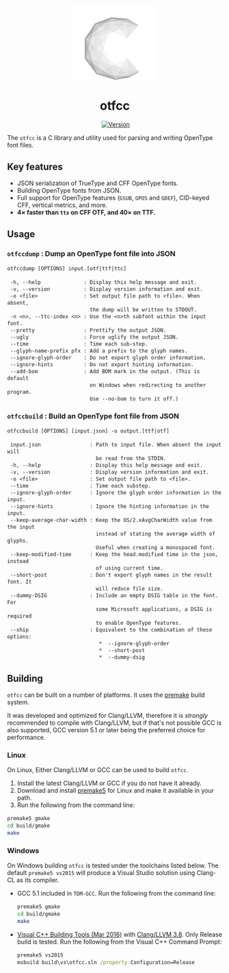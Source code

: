 <p align="center"><img src="https://raw.githubusercontent.com/caryll/design/master/caryll-logo-libs-githubreadme.png" width=200></p><h1 align="center">otfcc</h1><p align="center"><a target="_blank" href="https://travis-ci.org/caryll/otfcc"><img src="https://travis-ci.org/caryll/otfcc.svg?branch=master" alt=""></a> <a target="_blank" href="https://ci.appveyor.com/project/be5invis/otfcc"><img src="https://ci.appveyor.com/api/projects/status/github/caryll/otfcc?branch=master&amp;svg=true" alt=""></a> <a href="https://github.com/caryll/otfcc/releases"><img src="https://img.shields.io/github/release/caryll/otfcc.svg" alt="Version"></a> <a target="_blank" href="https://github.com/caryll/otfcc/blob/master/LICENSE"><img src="https://img.shields.io/github/license/caryll/otfcc.svg" alt=""></a></p>

The `otfcc` is a C library and utility used for parsing and writing OpenType font files.

## Key features

* JSON serialization of TrueType and CFF OpenType fonts.
* Building OpenType fonts from JSON.
* Full support for OpenType features (`GSUB`, `GPOS` and `GDEF`), CID-keyed CFF, vertical metrics, and more.
* **4× faster than `ttx` on CFF OTF, and 40× on TTF.**

## Usage

### `otfccdump` : Dump an OpenType font file into JSON
```
otfccdump [OPTIONS] input.[otf|ttf|ttc]

 -h, --help              : Display this help message and exit.
 -v, --version           : Display version information and exit.
 -o <file>               : Set output file path to <file>. When absent,
                           the dump will be written to STDOUT.
 -n <n>, --ttc-index <n> : Use the <n>th subfont within the input font.
 --pretty                : Prettify the output JSON.
 --ugly                  : Force uglify the output JSON.
 --time                  : Time each sub-step.
 --glyph-name-prefix pfx : Add a prefix to the glyph names.
 --ignore-glyph-order    : Do not export glyph order information.
 --ignore-hints          : Do not export hinting information.
 --add-bom               : Add BOM mark in the output. (This is default
                           on Windows when redirecting to another program.
                           Use --no-bom to turn it off.)
```

### `otfccbuild` : Build an OpenType font file from JSON
```
otfccbuild [OPTIONS] [input.json] -o output.[ttf|otf]

 input.json                : Path to input file. When absent the input will
                             be read from the STDIN.
 -h, --help                : Display this help message and exit.
 -v, --version             : Display version information and exit.
 -o <file>                 : Set output file path to <file>.
 --time                    : Time each substep.
 --ignore-glyph-order      : Ignore the glyph order information in the input.
 --ignore-hints            : Ignore the hinting information in the input.
 --keep-average-char-width : Keep the OS/2.xAvgCharWidth value from the input
                             instead of stating the average width of glyphs.
                             Useful when creating a monospaced font.
 --keep-modified-time      : Keep the head.modified time in the json, instead
                             of using current time.
 --short-post              : Don't export glyph names in the result font. It
                             will reduce file size.
 --dummy-DSIG              : Include an empty DSIG table in the font. For
                             some Microsoft applications, a DSIG is required
                             to enable OpenType features.
 --ship                    : Equivalent to the combination of these options:
                              *  --ignore-glyph-order
                              *  --short-post
                              *  --dummy-dsig
```

## Building

`otfcc` can be built on a number of platforms. It uses the [premake](http://premake.github.io/) build system.

It was developed and optimized for Clang/LLVM, therefore it is *strongly* recommended to compile with Clang/LLVM, but if that's not possible GCC is also supported, GCC version 5.1 or later being the preferred choice for performance.

### Linux

On Linux, Either Clang/LLVM or GCC can be used to build `otfcc`.

1. Install the latest Clang/LLVM or GCC if you do not have it already.
2. Download and install [premake5](http://premake.github.io/) for Linux and make it available in your path.
3. Run the following from the command line:

```bash
premake5 gmake
cd build/gmake
make
```

### Windows

On Windows building `otfcc` is tested under the toolchains listed below. The default `premake5 vs2015` will produce a Visual Studio solution using Clang-CL as its compiler.

* GCC 5.1 included in `TDM-GCC`. Run the following from the command line:

  ```bash
  premake5 gmake
  cd build/gmake
  make
  ```
* [Visual C++ Building Tools (Mar 2016)](https://blogs.msdn.microsoft.com/vcblog/2016/03/31/announcing-the-official-release-of-the-visual-c-build-tools-2015/) with [Clang/LLVM 3.8](http://clang.llvm.org/). Only Release build is tested. Run the following from the Visual C++ Command Prompt:

  ```bat
  premake5 vs2015
  msbuild build\vs\otfcc.sln /property:Configuration=Release
  ```

